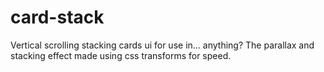 # card-stack

Vertical scrolling stacking cards ui for use in... anything?
The parallax and stacking effect made using css transforms for speed.

